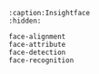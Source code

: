 
```{toctree}
:caption:Insightface
:hidden:

face-alignment
face-attribute
face-detection
face-recognition
```